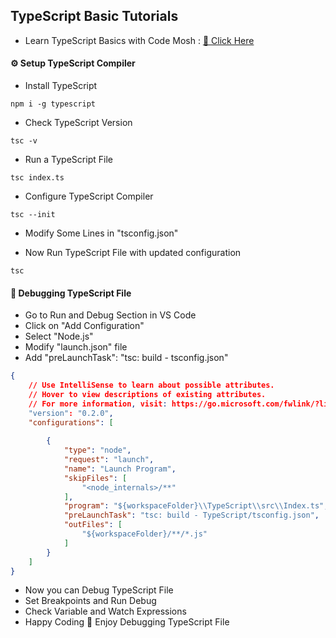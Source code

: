 ## TypeScript Basic Tutorials

- Learn TypeScript Basics with Code Mosh : [🎯 Click Here]()


#### ⚙️ Setup TypeScript Compiler

- Install TypeScript

```
npm i -g typescript
```

- Check TypeScript Version

```
tsc -v
```

- Run a TypeScript File

```
tsc index.ts
```

- Configure TypeScript Compiler
```
tsc --init
```

- Modify Some Lines in "tsconfig.json"

- Now Run TypeScript File with updated configuration
```
tsc
```

#### 🐜 Debugging TypeScript File

- Go to Run and Debug Section in VS Code
- Click on "Add Configuration"
- Select "Node.js"
- Modify "launch.json" file
- Add "preLaunchTask": "tsc: build - tsconfig.json"
```json
{
    // Use IntelliSense to learn about possible attributes.
    // Hover to view descriptions of existing attributes.
    // For more information, visit: https://go.microsoft.com/fwlink/?linkid=830387
    "version": "0.2.0",
    "configurations": [
        
        {
            "type": "node",
            "request": "launch",
            "name": "Launch Program",
            "skipFiles": [
                "<node_internals>/**"
            ],
            "program": "${workspaceFolder}\\TypeScript\\src\\Index.ts",
            "preLaunchTask": "tsc: build - TypeScript/tsconfig.json",
            "outFiles": [
                "${workspaceFolder}/**/*.js"
            ]
        }
    ]
}
```
- Now you can Debug TypeScript File
- Set Breakpoints and Run Debug
- Check Variable and Watch Expressions
- Happy Coding 🚀 Enjoy Debugging TypeScript File